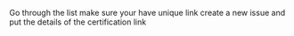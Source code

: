 
Go through the list  make sure your have unique link
create a new  issue and put the details of the certification link


